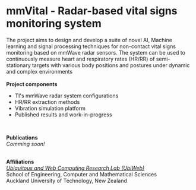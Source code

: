 # mmVital - Radar-based vital signs monitoring system
The project aims to design and develop a suite of novel AI, Machine learning and signal processing techniques for non-contact vital signs monitoring based on mmWave radar sensors. The system can be used to continuously measure heart and respiratory rates (HR/RR) of semi-stationary targets with various body positions and postures under dynamic and complex environments <br><br>
<b>Project components</b> <br>
<ul>
<li> TI's mmWave radar system configurations </li>
<li> HR/RR extraction methods  </li>
<li> Vibration simulation platform </li>
<li> Published results and work-in-progress </li>
</ul>
<br>

<b>Publications</b><br>
<i>Comming soon!</i><br><br>

<b>Affiliations</b><br>
<a href="https://ubiweb.aut.ac.nz/" target="blank"><i>Ubiquitous and Web Computing Research Lab (UbiWeb)</i></a><br>
School of Engineering, Computer and Mathematical Sciences<br>
Auckland University of Technology, New Zealand <br>

